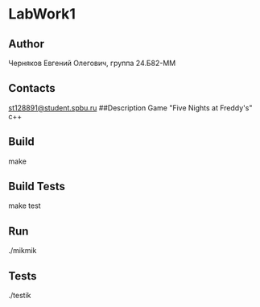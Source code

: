 # LabWork1
## Author
Черняков Евгений Олегович, группа 24.Б82-ММ
## Contacts
st128891@student.spbu.ru
##Description
Game "Five Nights at Freddy's" c++
## Build
make
## Build Tests
make test
## Run
./mikmik
## Tests
./testik
